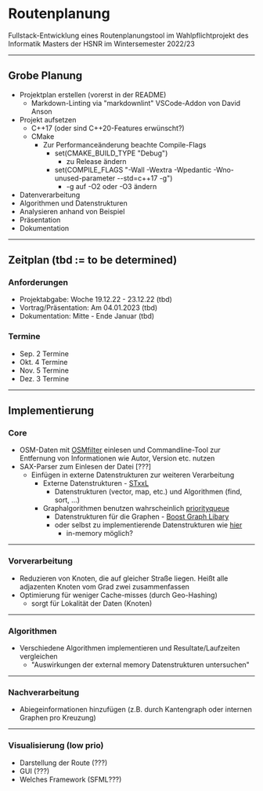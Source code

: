 # Routenplanung

Fullstack-Entwicklung eines Routenplanungstool im Wahlpflichtprojekt des Informatik Masters der HSNR im Wintersemester 2022/23

------------------

## Grobe Planung

- Projektplan erstellen (vorerst in der README)
  - Markdown-Linting via "markdownlint" VSCode-Addon von David Anson
- Projekt aufsetzen
  - C++17 (oder sind C++20-Features erwünscht?)
  - CMake
    - Zur Performanceänderung beachte Compile-Flags
      - set(CMAKE_BUILD_TYPE "Debug")
        - zu Release ändern
      - set(COMPILE_FLAGS "-Wall -Wextra -Wpedantic -Wno-unused-parameter --std=c++17 -g")
        - -g auf -O2 oder -O3 ändern
- Datenverarbeitung
- Algorithmen und Datenstrukturen
- Analysieren anhand von Beispiel
- Präsentation
- Dokumentation

------------------

## Zeitplan (tbd := to be determined)

### Anforderungen

- Projektabgabe: Woche 19.12.22 - 23.12.22 (tbd)
- Vortrag/Präsentation: Am 04.01.2023 (tbd)
- Dokumentation: Mitte - Ende Januar (tbd)

### Termine

- Sep. 2 Termine
- Okt. 4 Termine
- Nov. 5 Termine
- Dez. 3 Termine

------------------

## Implementierung

### Core

- OSM-Daten mit [OSMfilter](https://wiki.openstreetmap.org/wiki/Osmfilter) einlesen und Commandline-Tool zur Entfernung von Informationen wie Autor, Version etc. nutzen
- SAX-Parser zum Einlesen der Datei [???]
  - Einfügen in externe Datenstrukturen zur weiteren Verarbeitung
    - Externe Datenstrukturen - [STxxL](https://stxxl.org/)
      - Datenstrukturen (vector, map, etc.) und Algorithmen (find, sort, ...)
    - Graphalgorithmen benutzen wahrscheinlich [priorityqueue](https://stxxl.org/tags/1.4.1/design_pqueue.html)
      - Datenstrukturen für die Graphen - [Boost Graph Libary](https://www.boost.org/doc/libs/1_80_0/libs/graph/doc/)
      - oder selbst zu implementierende Datenstrukturen wie [hier](https://algo2.iti.kit.edu/schultes/hwy/mobileSubmit.pdf)
        - in-memory möglich?

------------------

### Vorverarbeitung

- Reduzieren von Knoten, die auf gleicher Straße liegen. Heißt alle adjazenten Knoten vom Grad zwei zusammenfassen
- Optimierung für weniger Cache-misses (durch Geo-Hashing)
  - sorgt für Lokalität der Daten (Knoten)

------------------

### Algorithmen

- Verschiedene Algorithmen implementieren und Resultate/Laufzeiten vergleichen
  - "Auswirkungen der external memory Datenstrukturen untersuchen"

------------------

### Nachverarbeitung

- Abiegeinformationen hinzufügen (z.B. durch Kantengraph oder internen Graphen pro Kreuzung)

------------------

### Visualisierung (low prio)

- Darstellung der Route (???)
- GUI (???)
- Welches Framework (SFML???)
